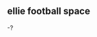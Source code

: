 ellie
football
space
-
-?

<!---
Ellie-may1/Ellie-may1 is a ✨ special ✨ repository because its `README.md` (this file) appears on your GitHub profile.
You can click the Preview link to take a look at your changes.
--->

